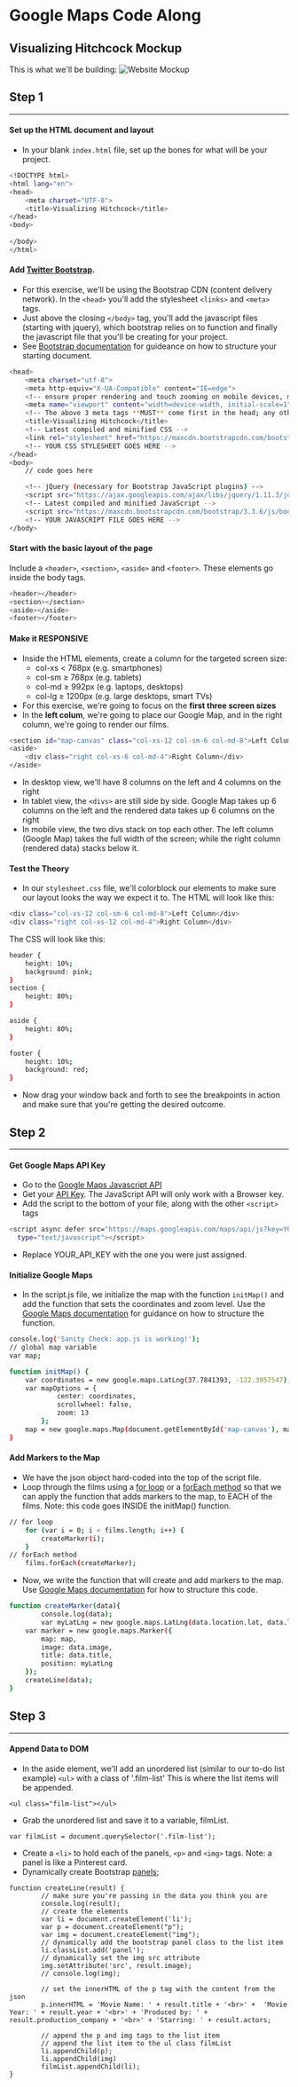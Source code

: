 # Google Maps Code Along

## Visualizing Hitchcock Mockup
This is what we'll be building:
![Website Mockup](/starter-code/visualizing-hitchcock-mockup.png)

## Step 1
------
#### Set up the HTML document and layout
- In your blank `index.html` file, set up the bones for what will be your project.
```sh
<!DOCTYPE html>
<html lang="en">
<head>
	<meta charset="UTF-8">
	<title>Visualizing Hitchcock</title>
</head>
<body>
	
</body>
</html>
```
#### Add [Twitter Bootstrap](https://getbootstrap.com). 
- For this exercise, we'll be using the Bootstrap CDN (content delivery network). In the `<head>` you'll add the stylesheet `<links>` and `<meta>` tags.
- Just above the closing `</body>` tag, you'll add the javascript files (starting with jquery), which bootstrap relies on to function and finally the javascript file that you'll be creating for your project.
- See [Bootstrap documentation](http://getbootstrap.com/getting-started/#template) for guideance on how to structure your starting document.
```sh
<head>
	<meta charset="utf-8">
    <meta http-equiv="X-UA-Compatible" content="IE=edge">
    <!-- ensure proper rendering and touch zooming on mobile devices, mobile first -->
    <meta name="viewport" content="width=device-width, initial-scale=1">
    <!-- The above 3 meta tags **MUST** come first in the head; any other head content must come **AFTER** these tags -->
	<title>Visualizing Hitchcock</title>
	<!-- Latest compiled and minified CSS -->
    <link rel="stylesheet" href="https://maxcdn.bootstrapcdn.com/bootstrap/3.3.6/css/bootstrap.min.css" integrity="sha384-1q8mTJOASx8j1Au+a5WDVnPi2lkFfwwEAa8hDDdjZlpLegxhjVME1fgjWPGmkzs7" crossorigin="anonymous">
    <!-- YOUR CSS STYLESHEET GOES HERE -->
</head>
<body>
    // code goes here

    <!-- jQuery (necessary for Bootstrap JavaScript plugins) -->
    <script src="https://ajax.googleapis.com/ajax/libs/jquery/1.11.3/jquery.min.js"></script>
    <!-- Latest compiled and minified JavaScript -->
    <script src="https://maxcdn.bootstrapcdn.com/bootstrap/3.3.6/js/bootstrap.min.js" integrity="sha384-0mSbJDEHialfmuBBQP6A4Qrprq5OVfW37PRR3j5ELqxss1yVqOtnepnHVP9aJ7xS" crossorigin="anonymous"></script>
    <!-- YOUR JAVASCRIPT FILE GOES HERE -->
</body>
```
#### Start with the basic layout of the page 
Include a `<header>`, `<section>`, `<aside>` and `<footer>`. These elements go inside the body tags.
```sh
<header></header>
<section></section>
<aside></aside>
<footer></footer>
```
#### Make it RESPONSIVE
- Inside the HTML elements, create a column for the targeted screen size:
    * col-xs < 768px (e.g. smartphones)
    * col-sm ≥ 768px (e.g. tablets)
    * col-md ≥ 992px (e.g. laptops, desktops)
    * col-lg ≥ 1200px (e.g. large desktops, smart TVs)
- For this exercise, we're going to focus on the **first three screen sizes**
- In the **left colum**, we're going to place our Google Map, and in the right column, we're going to render our films.
```sh
<section id="map-canvas" class="col-xs-12 col-sm-6 col-md-8">Left Column</section>
<aside>
    <div class="right col-xs-6 col-md-4">Right Column</div>
</aside>
```
- In desktop view, we'll have 8 columns on the left and 4 columns on the right
- In tablet view, the `<divs>` are still side by side. Google Map takes up 6 columns on the left and the rendered data takes up 6 columns on the right
- In mobile view, the two divs stack on top each other. The left column (Google Map) takes the full width of the screen; while the right column (rendered data) stacks below it.

#### Test the Theory
- In our `stylesheet.css` file, we'll colorblock our elements to make sure our layout looks the way we expect it to.
The HTML will look like this:
```sh
<div class="col-xs-12 col-sm-6 col-md-8">Left Column</div>
<div class="right col-xs-12 col-md-4">Right Column</div>
```
The CSS will look like this:
```sh
header {
	height: 10%;
	background: pink;	
}
section {
	height: 80%;
}

aside {
	height: 80%;
}

footer {
	height: 10%;
	background: red;	
}
```
- Now drag your window back and forth to see the breakpoints in action and make sure that you're getting the desired outcome.


## Step 2
------
#### Get Google Maps API Key
- Go to the [Google Maps Javascript API](https://developers.google.com/maps/documentation/javascript/)
- Get your [API Key](https://developers.google.com/maps/documentation/javascript/get-api-key). The JavaScript API will only work with a Browser key.
- Add the script to the bottom of your file, along with the other `<script>` tags
```sh
<script async defer src="https://maps.googleapis.com/maps/api/js?key=YOUR_API_KEY&callback=initMap"
  type="text/javascript"></script>
```
- Replace YOUR_API_KEY with the one you were just assigned.

#### Initialize Google Maps
- In the script.js file, we initialize the map with the function `initMap()` and add the function that sets the coordinates and zoom level. Use the [Google Maps documentation](https://developers.google.com/maps/documentation/javascript/examples/map-simple) for guidance on how to structure the function.
```sh
console.log('Sanity Check: app.js is working!');
// global map variable
var map;

function initMap() {
    var coordinates = new google.maps.LatLng(37.7841393, -122.3957547);
    var mapOptions = {
			center: coordinates,
			scrollwheel: false,
			zoom: 13
		};
	map = new google.maps.Map(document.getElementById('map-canvas'), mapOptions);
}
```

#### Add Markers to the Map
- We have the json object hard-coded into the top of the script file.
- Loop through the films using a [for loop](https://developer.mozilla.org/en-US/docs/Web/JavaScript/Reference/Statements/for) or a [forEach method](https://developer.mozilla.org/en-US/docs/Web/JavaScript/Reference/Global_Objects/Array/forEach) so that we can apply the function that adds markers to the map, to EACH of the films. Note: this code goes INSIDE the initMap() function.
```sh
// for loop
    for (var i = 0; i < films.length; i++) {
        createMarker(i);
    }
// forEach method
    films.forEach(createMarker);
```
- Now, we write the function that will create and add markers to the map. Use [Google Maps documentation](https://developers.google.com/maps/documentation/javascript/examples/marker-simple) for how to structure this code.
```sh
function createMarker(data){
		console.log(data);
		var myLatLng = new google.maps.LatLng(data.location.lat, data.location.lng);
    var marker = new google.maps.Marker({
        map: map,
        image: data.image,
        title: data.title,
        position: myLatLng
    });
    createLine(data);
}
```

## Step 3
------
#### Append Data to DOM
- In the aside element, we'll add an unordered list (similar to our to-do list example) `<ul>` with a class of '.film-list' This is where the list items will be appended.
```ssh
<ul class="film-list"></ul>
```
- Grab the unordered list and save it to a variable, filmList.
```ssh
var filmList = document.querySelector('.film-list');
```
- Create a `<li>` to hold each of the panels, `<p>` and `<img>` tags. Note: a panel is like a Pinterest card.
- Dynamically create Bootstrap [panels](http://getbootstrap.com/components/#panels);
```ssh
function createLine(result) {
		// make sure you're passing in the data you think you are
		console.log(result);
		// create the elements 
		var li = document.createElement('li');
		var p = document.createElement("p");
		var img = document.createElement("img");
		// dynamically add the bootstrap panel class to the list item
		li.classList.add('panel');
		// dynamically set the img src attribute 
		img.setAttribute('src', result.image);
		// console.log(img);

		// set the innerHTML of the p tag with the content from the json
		p.innerHTML = 'Movie Name: ' + result.title + '<br>' +  'Movie Year: ' + result.year + '<br>' + 'Produced by: ' + result.production_company + '<br>' + 'Starring: ' + result.actors;

		// append the p and img tags to the list item
		// append the list item to the ul class filmList
		li.appendChild(p);
		li.appendChild(img)
		filmList.appendChild(li);
}
```